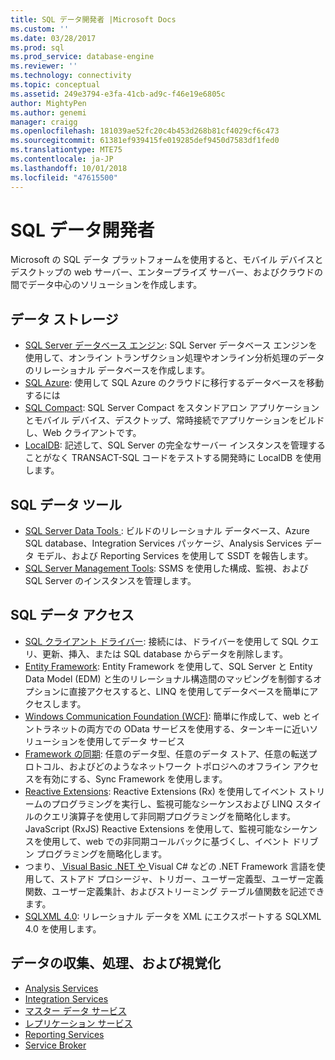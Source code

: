 ```yaml
---
title: SQL データ開発者 |Microsoft Docs
ms.custom: ''
ms.date: 03/28/2017
ms.prod: sql
ms.prod_service: database-engine
ms.reviewer: ''
ms.technology: connectivity
ms.topic: conceptual
ms.assetid: 249e3794-e3fa-41cb-ad9c-f46e19e6805c
author: MightyPen
ms.author: genemi
manager: craigg
ms.openlocfilehash: 181039ae52fc20c4b453d268b81cf4029cf6c473
ms.sourcegitcommit: 61381ef939415fe019285def9450d7583df1fed0
ms.translationtype: MTE75
ms.contentlocale: ja-JP
ms.lasthandoff: 10/01/2018
ms.locfileid: "47615500"
---
```

# <a name="sql-data-developer"></a>SQL データ開発者
Microsoft の SQL データ プラットフォームを使用すると、モバイル デバイスとデスクトップの web サーバー、エンタープライズ サーバー、およびクラウドの間でデータ中心のソリューションを作成します。  

## <a name="sql-data-storage"></a>データ ストレージ
* [SQL Server データベース エンジン](../database-engine/configure-windows/sql-server-database-engine.md): SQL Server データベース エンジンを使用して、オンライン トランザクション処理やオンライン分析処理のデータのリレーショナル データベースを作成します。 
* [SQL Azure](https://docs.microsoft.com/azure/sql-database/): 使用して SQL Azure のクラウドに移行するデータベースを移動するには 
* [SQL Compact](https://www.microsoft.com/en-us/download/details.aspx?id=17876): SQL Server Compact をスタンドアロン アプリケーションとモバイル デバイス、デスクトップ、常時接続でアプリケーションをビルドし、Web クライアントです。
* [LocalDB](../database-engine/configure-windows/sql-server-2016-express-localdb.md): 記述して、SQL Server の完全なサーバー インスタンスを管理することがなく TRANSACT-SQL コードをテストする開発時に LocalDB を使用します。

## <a name="sql-data-tools"></a>SQL データ ツール
* [SQL Server Data Tools ](../ssdt/download-sql-server-data-tools-ssdt.md) : ビルドのリレーショナル データベース、Azure SQL database、Integration Services パッケージ、Analysis Services データ モデル、および Reporting Services を使用して SSDT を報告します。
* [SQL Server Management Tools](../ssms/download-sql-server-management-studio-ssms.md): SSMS を使用した構成、監視、および SQL Server のインスタンスを管理します。

## <a name="sql-data-access"></a>SQL データ アクセス
* [SQL クライアント ドライバー](sql-connection-libraries.md): 接続には、ドライバーを使用して SQL クエリ、更新、挿入、または SQL database からデータを削除します。
* [Entity Framework](https://msdn.microsoft.com/library/gg696172.aspx): Entity Framework を使用して、SQL Server と Entity Data Model (EDM) と生のリレーショナル構造間のマッピングを制御するオプションに直接アクセスすると、LINQ を使用してデータベースを簡単にアクセスします。 
* [Windows Communication Foundation (WCF)](https://msdn.microsoft.com/library/dd456779.aspx): 簡単に作成して、web とイントラネットの両方での OData サービスを使用する、ターンキーに近いソリューションを使用してデータ サービス
* [Framework の同期](https://msdn.microsoft.com/library/jj839436.aspx): 任意のデータ型、任意のデータ ストア、任意の転送プロトコル、およびどのようなネットワーク トポロジへのオフライン アクセスを有効にする、Sync Framework を使用します。
* [Reactive Extensions](https://msdn.microsoft.com/library/hh242985.aspx): Reactive Extensions (Rx) を使用してイベント ストリームのプログラミングを実行し、監視可能なシーケンスおよび LINQ スタイルのクエリ演算子を使用して非同期プログラミングを簡略化します。  JavaScript (RxJS) Reactive Extensions を使用して、監視可能なシーケンスを使用して、web での非同期コールバックに基づくし、イベント ドリブン プログラミングを簡略化します。
* つまり、[ Visual Basic .NET や ](../relational-databases/clr-integration/common-language-runtime-clr-integration-programming-concepts.md) Visual C# などの .NET Framework 言語を使用して、ストアド プロシージャ、トリガー、ユーザー定義型、ユーザー定義関数、ユーザー定義集計、およびストリーミング テーブル値関数を記述できます。 
* [SQLXML 4.0](../relational-databases/sqlxml/sqlxml-4-0-programming-concepts.md): リレーショナル データを XML にエクスポートする SQLXML 4.0 を使用します。

## <a name="data-collection-processing-and-visualization"></a>データの収集、処理、および視覚化
* [Analysis Services](../analysis-services/analysis-services-developer-documentation.md)
* [Integration Services](../integration-services/integration-services-developer-documentation.md)  
* [マスター データ サービス](../master-data-services/develop/master-data-services-developer-documentation.md)
* [レプリケーション サービス](../relational-databases/replication/concepts/replication-developer-documentation.md)
* [Reporting Services](../reporting-services/reporting-services-developer-documentation.md)
* [Service Broker](../database-engine/configure-windows/sql-server-service-broker.md)


 
